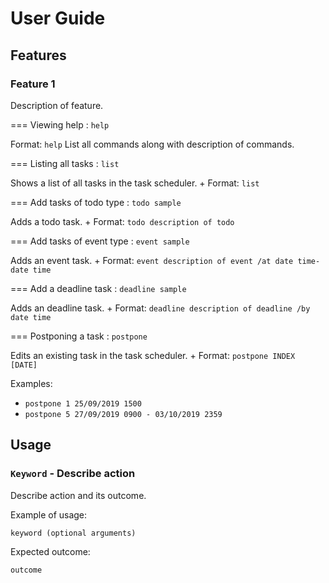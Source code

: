 # User Guide

## Features 

### Feature 1 
Description of feature.


=== Viewing help : `help`

Format: `help`
List all commands along with description of commands.

=== Listing all tasks : `list`

Shows a list of all tasks in the task scheduler. +
Format: `list`

=== Add tasks of todo type : `todo sample`

Adds a todo task. +
Format: `todo description of todo`

=== Add tasks of event type : `event sample`

Adds an event task. +
Format: `event description of event /at date time-date time`

=== Add a deadline task : `deadline sample`

Adds an deadline task. +
Format: `deadline description of deadline /by date time`

=== Postponing a task : `postpone`

Edits an existing task in the task scheduler. +
Format: `postpone INDEX [DATE]`

Examples:

* `postpone 1 25/09/2019 1500`
* `postpone 5 27/09/2019 0900 - 03/10/2019 2359`


## Usage

### `Keyword` - Describe action

Describe action and its outcome.

Example of usage: 

`keyword (optional arguments)`

Expected outcome:

`outcome`
